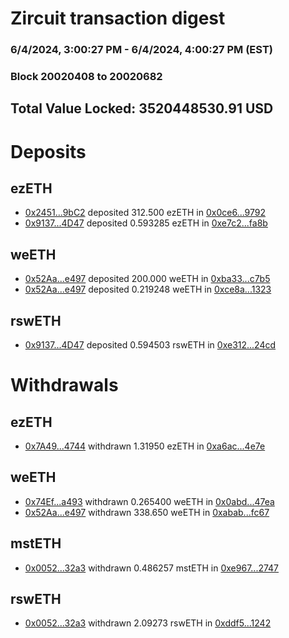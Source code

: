 # Zircuit transaction digest
### 6/4/2024, 3:00:27 PM - 6/4/2024, 4:00:27 PM (EST)
### Block 20020408 to 20020682

## Total Value Locked: 3520448530.91 USD

# Deposits
## ezETH
- [0x2451...9bC2](https://etherscan.io/address/0x24512Fe8287D5cDF9E04cd84ca3B934F92799bC2) deposited 312.500 ezETH in [0x0ce6...9792](https://etherscan.io/tx/0x24512Fe8287D5cDF9E04cd84ca3B934F92799bC2)
- [0x9137...4D47](https://etherscan.io/address/0x91371d4FB4Fe2A480B542029C3ed70906F5d4D47) deposited 0.593285 ezETH in [0xe7c2...fa8b](https://etherscan.io/tx/0x91371d4FB4Fe2A480B542029C3ed70906F5d4D47)
## weETH
- [0x52Aa...e497](https://etherscan.io/address/0x52Aa899454998Be5b000Ad077a46Bbe360F4e497) deposited 200.000 weETH in [0xba33...c7b5](https://etherscan.io/tx/0x52Aa899454998Be5b000Ad077a46Bbe360F4e497)
- [0x52Aa...e497](https://etherscan.io/address/0x52Aa899454998Be5b000Ad077a46Bbe360F4e497) deposited 0.219248 weETH in [0xce8a...1323](https://etherscan.io/tx/0x52Aa899454998Be5b000Ad077a46Bbe360F4e497)
## rswETH
- [0x9137...4D47](https://etherscan.io/address/0x91371d4FB4Fe2A480B542029C3ed70906F5d4D47) deposited 0.594503 rswETH in [0xe312...24cd](https://etherscan.io/tx/0x91371d4FB4Fe2A480B542029C3ed70906F5d4D47)
# Withdrawals
## ezETH
- [0x7A49...4744](https://etherscan.io/address/0x7A493Be5c2ce014cD049Bf178a1ac0Db1B434744) withdrawn 1.31950 ezETH in [0xa6ac...4e7e](https://etherscan.io/tx/0x7A493Be5c2ce014cD049Bf178a1ac0Db1B434744)
## weETH
- [0x74Ef...a493](https://etherscan.io/address/0x74Ef29d8AC435aBE1512D4C7965D52913964a493) withdrawn 0.265400 weETH in [0x0abd...47ea](https://etherscan.io/tx/0x74Ef29d8AC435aBE1512D4C7965D52913964a493)
- [0x52Aa...e497](https://etherscan.io/address/0x52Aa899454998Be5b000Ad077a46Bbe360F4e497) withdrawn 338.650 weETH in [0xabab...fc67](https://etherscan.io/tx/0x52Aa899454998Be5b000Ad077a46Bbe360F4e497)
## mstETH
- [0x0052...32a3](https://etherscan.io/address/0x0052BBdd26c78d5046a3d5EaA47EB84dA78332a3) withdrawn 0.486257 mstETH in [0xe967...2747](https://etherscan.io/tx/0x0052BBdd26c78d5046a3d5EaA47EB84dA78332a3)
## rswETH
- [0x0052...32a3](https://etherscan.io/address/0x0052BBdd26c78d5046a3d5EaA47EB84dA78332a3) withdrawn 2.09273 rswETH in [0xddf5...1242](https://etherscan.io/tx/0x0052BBdd26c78d5046a3d5EaA47EB84dA78332a3)

